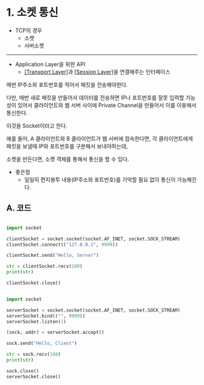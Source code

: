 # 1. 소켓 통신

- TCP의 경우
	- 소켓
	- 서버소켓

---

- Application Layer을 위한 API
	- [[Transport Layer]](http://github.com/mildsalmon/Study/blob/Network/Network/docs/Transport%20Layer.md)과 [[Session Layer]](http://github.com/mildsalmon/Study/blob/Network/Network/docs/Session%20Layer.md)을 연결해주는 인터페이스

매번 IP주소와 포트번호를 적어서 패킷을 전송해야한다.

다만, 매번 새로 패킷을 만들어서 데이터를 전송하면 IP나 포트번호를 잘못 입력할 가능성이 있어서 클라이언트와 웹 서버 사이에 Private Channel을 만들어서 이를 이용해서 통신한다.

이것을 Socket이라고 한다.

예를 들어, A 클라이언트와 B 클라이언트가 웹 서버에 접속한다면, 각 클라이언트에게 패킷을 보낼때 IP와 포트번호를 구분해서 보내야하는데, 

소켓을 만든다면, 소켓 객체를 통해서 통신을 할 수 있다.

- 좋은점
	- 일일히 편지봉투 내용(IP주소와 포트번호)를 기억할 필요 없이 통신이 가능해진다.

## A. 코드

```python

import socket

clientSocket = socket.socket(socket.AF_INET, socket.SOCK_STREAM)
clientSocket.connect(("127.0.0.1", 9999))

clientSocket.send("Hello, Server")

str = clientSocket.recv(100)
print(str)

clientSocket.close()

```

```python

import socket

serverSocket = socket.socket(socket.AF_INET, socket.SOCK_STREAM)
serverSocket.bind(("", 9999))
serverSocket.listen(1)

(sock, addr) = serverSocket.accept()

sock.send("Hello, Client")

str = sock.recv(100)
print(str)

sock.close()
serverSocket.close()

```
